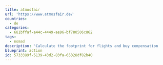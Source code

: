```yaml
---
title: atmosfair
url: 'https://www.atmosfair.de/'
countries:
  - de
categories:
  - 681bffaf-a44c-4449-ae96-bf780506c862
tags:
  - nomad
description: 'Calculate the footprint for flights and buy compensation or donate to offset any number of carbon emissions. Tax-deductible in Germany.'
blueprint: action
id: 5733389f-5139-43d2-83fa-65328df82b40
---
```

